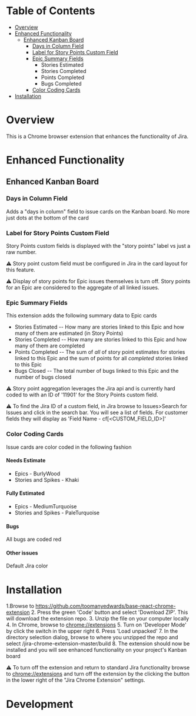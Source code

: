 # Table of Contents



- [Overview](#overview)
- [Enhanced Functionality](#enhanced-functionality)
  * [Enhanced Kanban Board](#Enhanced-Kanban-Board)
    + [Days in Column Field](#Days-in-Column-Field)
    + [Label for Story Points Custom Field](#Label-for-Story-Points-Custom-Field)
    + [Epic Summary Fields](#Epic-Summary-Fields)
      * Stories Estimated
      * Stories Completed
      * Points Completed
      * Bugs Completed
    + [Color Coding Cards](#Color-Coding-Cards)
- [Installation](#installation)
  


# Overview
This is a Chrome browser extension that enhances the functionality of Jira.

# Enhanced Functionality
## Enhanced Kanban Board
### Days in Column Field
Adds a "days in column" field to issue cards on the Kanban board. No more just dots at the bottom of the card
### Label for Story Points Custom Field
Story Points custom fields is displayed with the "story points" label vs just a raw number. 

:warning: Story point custom field must be configured in Jira in the card layout for this feature. 

:warning: Display of story points for Epic issues themselves is turn off. Story points for an Epic are considered to the aggregate of all linked issues.

### Epic Summary Fields
This extension adds the following summary data to Epic cards
- Stories Estimated -- How many are stories linked to this Epic and how many of them are estimated (in Story Points)
- Stories Completed -- How many are stories linked to this Epic and how many of them are completed
- Points Completed -- The sum of *all* of story point estimates for stories linked to this Epic and the sum of points for all *completed* stories linked to this Epic
- Bugs Closed -- The total number of bugs linked to this Epic and the number of bugs closed

:warning: Story point aggregation leverages the Jira api and is currently hard coded to with an ID of '11901' for the Story Points custom field.

:warning: To find the Jira ID of a custom field, in Jira browse to Issues>Search for Issues and click in the search bar. You will see a list of fields. For customer fields they will display as 'Field Name - cf[<CUSTOM_FIELD_ID>]'

### Color Coding Cards

Issue cards are color coded in the following fashion
#### Needs Estimate
- Epics - BurlyWood
- Stories and Spikes - Khaki
#### Fully Estimated
- Epics - MediumTurquoise
- Stories and Spikes - PaleTurquoise
#### Bugs
All bugs are coded red
#### Other issues
Default Jira color

# Installation

1.Browse to https://github.com/toomanyedwards/base-react-chrome-extension
2. Press the green 'Code' button and select 'Download ZIP'. This will download the extension repo.
3. Unzip the file on your computer locally
4. In Chrome, browse to [chrome://extensions](chrome://extensions)
5. Turn on 'Developer Mode' by click the switch in the upper right
6. Press 'Load unpacked'
7. In the directory selection dialog, browse to where you unzipped the repo and select /jira-chrome-extension-master/build
8. The extension should now be installed and you will see enhanced functionality on your project's Kanban board

:warning: To turn off the extension and return to standard Jira functionality browse to [chrome://extensions](chrome://extensions) and turn off the extension by the clicking the button in the lower right of the "Jira Chrome Extension" settings.

# Development


